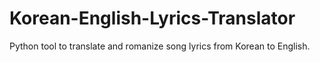 # Korean-English-Lyrics-Translator
Python tool to translate and romanize song lyrics from Korean to English. 
